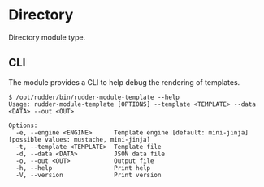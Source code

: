 # Directory

Directory module type.

## CLI

The module provides a CLI to help debug the rendering of templates.

```shell
$ /opt/rudder/bin/rudder-module-template --help
Usage: rudder-module-template [OPTIONS] --template <TEMPLATE> --data <DATA> --out <OUT>

Options:
  -e, --engine <ENGINE>      Template engine [default: mini-jinja] [possible values: mustache, mini-jinja]
  -t, --template <TEMPLATE>  Template file
  -d, --data <DATA>          JSON data file
  -o, --out <OUT>            Output file
  -h, --help                 Print help
  -V, --version              Print version
```
